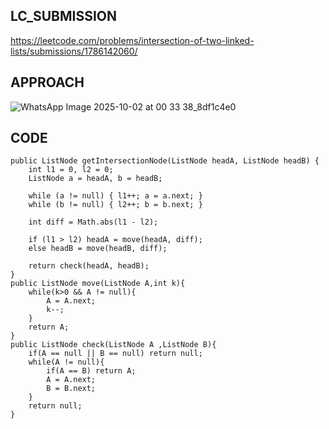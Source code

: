 ## LC_SUBMISSION
https://leetcode.com/problems/intersection-of-two-linked-lists/submissions/1786142060/
## APPROACH
![WhatsApp Image 2025-10-02 at 00 33 38_8df1c4e0](https://github.com/user-attachments/assets/d4a93d39-e8d7-4c0b-b979-a888753d8b85)
## CODE
    public ListNode getIntersectionNode(ListNode headA, ListNode headB) {
        int l1 = 0, l2 = 0;
        ListNode a = headA, b = headB;

        while (a != null) { l1++; a = a.next; }
        while (b != null) { l2++; b = b.next; }

        int diff = Math.abs(l1 - l2);

        if (l1 > l2) headA = move(headA, diff);
        else headB = move(headB, diff);

        return check(headA, headB);
    }
    public ListNode move(ListNode A,int k){
        while(k>0 && A != null){
            A = A.next;
            k--;
        }
        return A;
    }
    public ListNode check(ListNode A ,ListNode B){
        if(A == null || B == null) return null;
        while(A != null){
            if(A == B) return A;
            A = A.next;
            B = B.next;
        }
        return null;
    }
